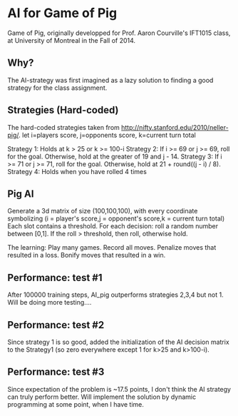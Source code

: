 # AI for Game of Pig


Game of Pig, originally developped for Prof. Aaron Courville's IFT1015 class, at University of Montreal in the Fall of 2014.

## Why?

The AI-strategy was first imagined as a lazy solution to finding a good strategy for the class assignment.

## Strategies (Hard-coded)

The hard-coded strategies taken from http://nifty.stanford.edu/2010/neller-pig/. 
let i=players score, j=opponents score, k=current turn total

Strategy 1: 	Holds at k > 25	or k >= 100-i
Strategy 2: 	If i >= 69 or j >= 69, roll for the goal.  Otherwise, hold at the greater of 19 and j - 14.
Strategy 3: 	If i >= 71 or j >= 71, roll for the goal.  Otherwise, hold at 21 + round((j - i) / 8).
Strategy 4: 	Holds when you have rolled 4 times


## Pig AI
Generate a 3d matrix of size (100,100,100), with every coordinate symbolizing (i = player's score,j = opponent's score,k = current turn total)
Each slot contains a threshold. For each decision: roll a random number between [0,1]. If the roll > threshold, then roll, otherwise hold.

The learning: 
Play many games. Record all moves. Penalize moves that resulted in a loss. Bonify moves that resulted in a win.

## Performance: test #1
After 100000 training steps, AI_pig outperforms strategies 2,3,4 but not 1.
Will be doing more testing....

## Performance: test #2
Since strategy 1 is so good, added the initialization of the AI decision matrix to the Strategy1 (so zero everywhere except 1 for k>25 and k>100-i). 
## Performance: test #3
Since expectation of the problem is ~17.5 points, I don't think the AI strategy can truly perform better. Will implement the solution by dynamic programming at some point, when I have time.
